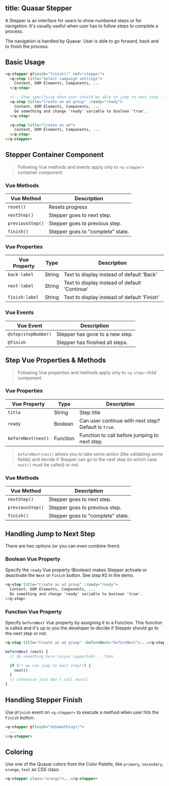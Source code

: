 title: Quasar Stepper
---
A Stepper is an interface for users to show numbered steps or for navigation. It's usually useful when user has to follow steps to complete a process.

<input type="hidden" data-fullpage-demo="web-components/stepper">

The navigation is handled by Quasar. User is able to go forward, back and to finish the process.

## Basic Usage

``` html
<q-stepper @finish="finish()" ref="stepper">
  <q-step title="Select campaign settings">
    Content, DOM Elements, Components, ...
  </q-step>

  <!-- Step specifying when user should be able to jump to next step -->
  <q-step title="Create an ad group" :ready="ready">
    Content, DOM Elements, Components, ...
    Do something and change 'ready' variable to boolean 'true'.
  </q-step>

  <q-step title="Create an ad">
    Content, DOM Elements, Components, ...
  </q-step>
</q-stepper>
```

## Stepper Container Component
> Following Vue methods and events apply only to `<q-stepper>` container component.

### Vue Methods
| Vue Method | Description |
| --- | --- |
| `reset()` | Resets progress |
| `nextStep()` | Stepper goes to next step. |
| `previousStep()` | Stepper goes to previous step. |
| `finish()` | Stepper goes to "complete" state. |

### Vue Properties
| Vue Property | Type | Description |
| --- | --- | --- |
| `back-label` | String | Text to display instead of default 'Back' |
| `next-label` | String | Text to display instead of default 'Continue' |
| `finish-label` | String | Text to display instead of default 'Finish' |

### Vue Events
| Vue Event | Description |
| --- | --- |
| `@step(stepNumber)` | Stepper has gone to a new step. |
| `@finish` | Stepper has finished all steps. |


## Step Vue Properties & Methods
> Following Vue properties and methods apply only to `<q-step>` child component.

### Vue Properties
| Vue Property | Type | Description |
| --- | --- | --- |
| `title` | String | Step title |
| `ready` | Boolean | Can user continue with next step? Default is `true`. |
| `beforeNext(next)` | Function | Function to call before jumping to next step. |

> `beforeNext(next)` allows you to take some action (like validating some fields) and decide if Stepper can go to the next step (in which case `next()` must be called) or not.

### Vue Methods
| Vue Method | Description |
| --- | --- |
| `nextStep()` | Stepper goes to next step. |
| `previousStep()` | Stepper goes to previous step. |
| `finish()` | Stepper goes to "complete" state. |

## Handling Jump to Next Step
There are two options (or you can even combine them).

### Boolean Vue Property
Specify the `ready` Vue property (Boolean) makes Stepper activate or deactivate the `Next` or `Finish` button. See step #2 in the demo.

``` html
<q-step title="Create an ad group" :ready="ready">
  Content, DOM Elements, Components, ...
  Do something and change 'ready' variable to boolean 'true'.
</q-step>
```

### Function Vue Property
Specify `beforeNext` Vue property by assigning it to a Function. This function is called and it's up to you the developer to decide if Stepper should go to the next step or not.

``` html
<q-step title="Create an ad group" :beforeNext="beforeNext">...</q-step>
```
``` js
beforeNext (next) {
  // do something here (async supported)... then

  if (/* we can jump to next step*/) {
    next()
  }
  // otherwise just don't call next()
}
```

## Handling Stepper Finish
Use `@finish` event on `<q-stepper>` to execute a method when user hits the `Finish` button.
``` html
<q-stepper @finish="doSomething()">
  ...
</q-stepper>
```

## Coloring
Use one of the Quasar colors from the Color Palette, like `primary`, `secondary`, `orange`, `teal` as CSS class:

``` html
<q-stepper class="orange">...</q-stepper>
```

